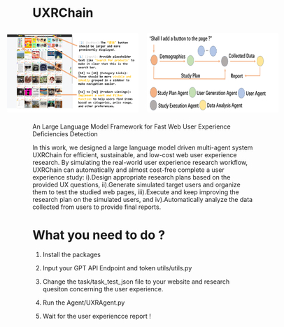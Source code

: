 # UXRChain

<div style="display: flex; justify-content: center;">
    <img src="./Fig/example.png" alt="Image 1" style="margin: 10px; width: 300px;"/>
    <img src="./Fig/pipeline.png" alt="Image 2" style="margin: 10px; width: 300px;"/>
</div>

An Large Language Model Framework for Fast Web User Experience Deficiencies Detection

In this work, we designed a large language model driven multi-agent system UXRChain for efficient, sustainable, and low-cost web
user experience research. By simulating the real-world user experience research workflow, UXRChain can automatically and almost
cost-free complete a user experience study: i).Design appropriate research plans based on the provided UX questions, ii).Generate
simulated target users and organize them to test the studied web pages, iii).Execute and keep improving the research plan on the
simulated users, and iv).Automatically analyze the data collected from users to provide final reports.

# What you need to do ?

1. Install the packages

2. Input your GPT API Endpoint and token utils/utils.py

3. Change the task/task_test_json file to your website and research quesiton concerning the user experience.

4. Run the Agent/UXRAgent.py 

5. Wait for the user experiencce report !

